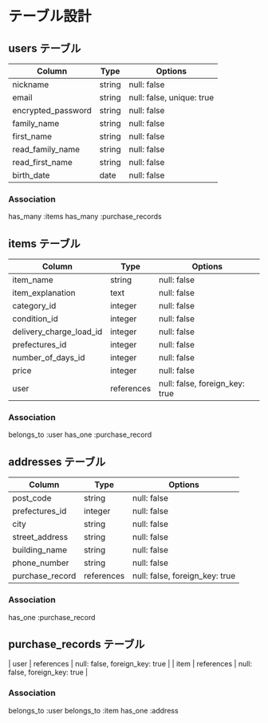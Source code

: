 # テーブル設計

## users テーブル

| Column             | Type   | Options                   |
| -------------------| ------ | ------------------------- |
| nickname           | string | null: false               |
| email              | string | null: false, unique: true |
| encrypted_password | string | null: false               |
| family_name        | string | null: false               |
| first_name         | string | null: false               |
| read_family_name   | string | null: false               |
| read_first_name    | string | null: false               |
| birth_date         | date   | null: false               |

### Association
has_many :items
has_many :purchase_records


## items テーブル

| Column                  | Type       | Options                        |
| ----------------------- | ---------- | ------------------------------ |
| item_name               | string     | null: false                    |
| item_explanation        | text       | null: false                    |
| category_id             | integer    | null: false                    |
| condition_id            | integer    | null: false                    |
| delivery_charge_load_id | integer    | null: false                    |
| prefectures_id          | integer    | null: false                    |
| number_of_days_id       | integer    | null: false                    |
| price                   | integer    | null: false                    |
| user                    | references | null: false, foreign_key: true |

### Association
belongs_to :user
has_one    :purchase_record


## addresses テーブル

| Column          | Type       | Options                        |
| --------------- | ---------- | ------------------------------ |
| post_code       | string     | null: false                    |
| prefectures_id  | integer    | null: false                    |
| city            | string     | null: false                    |
| street_address  | string     | null: false                    |
| building_name   | string     | null: false                    |
| phone_number    | string     | null: false                    |
| purchase_record | references | null: false, foreign_key: true |

### Association
has_one :purchase_record


## purchase_records テーブル
| user | references | null: false, foreign_key: true |
| item | references | null: false, foreign_key: true |

### Association
belongs_to :user
belongs_to :item
has_one    :address
